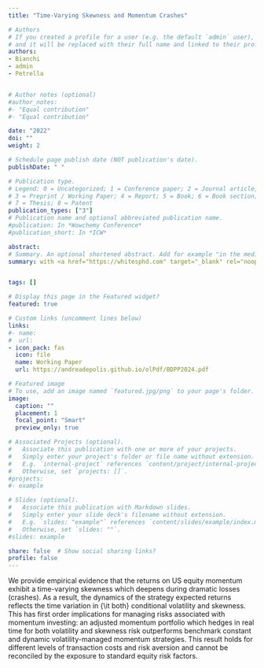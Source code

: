 ```yaml
---
title: "Time-Varying Skewness and Momentum Crashes"

# Authors
# If you created a profile for a user (e.g. the default `admin` user), write the username (folder name) here
# and it will be replaced with their full name and linked to their profile.
authors:
- Bianchi
- admin
- Petrella


# Author notes (optional)
#author_notes:
#- "Equal contribution"
#- "Equal contribution"

date: "2022"
doi: ""
weight: 2

# Schedule page publish date (NOT publication's date).
publishDate: " "

# Publication type.
# Legend: 0 = Uncategorized; 1 = Conference paper; 2 = Journal article;
# 3 = Preprint / Working Paper; 4 = Report; 5 = Book; 6 = Book section;
# 7 = Thesis; 8 = Patent
publication_types: ["3"]
# Publication name and optional abbreviated publication name.
#publication: In *Wowchemy Conference*
#publication_short: In *ICW*

abstract:
# Summary. An optional shortened abstract. Add for example "in the media"
summary: with <a href="https://whitesphd.com" target="_blank" rel="noopener noreferrer"> Daniele Bianchi</a> (Queen Mary) and <a href="https://sites.google.com/a/ivanpetrella.com/www/" target="_blank" rel="noopener noreferrer">Ivan Petrella</a> (Collegio Carlo Alberto). Revision requested at _Review of Asset Pricing Studies_


tags: []

# Display this page in the Featured widget?
featured: true

# Custom links (uncomment lines below)
links:
#- name:
#  url:
- icon_pack: fas
  icon: file
  name: Working Paper
  url: https://andreadepolis.github.io/olPdf/BDPP2024.pdf

# Featured image
# To use, add an image named `featured.jpg/png` to your page's folder.
image:
  caption: ""
  placement: 1
  focal_point: "Smart"
  preview_only: true

# Associated Projects (optional).
#   Associate this publication with one or more of your projects.
#   Simply enter your project's folder or file name without extension.
#   E.g. `internal-project` references `content/project/internal-project/index.md`.
#   Otherwise, set `projects: []`.
#projects:
#- example

# Slides (optional).
#   Associate this publication with Markdown slides.
#   Simply enter your slide deck's filename without extension.
#   E.g. `slides: "example"` references `content/slides/example/index.md`.
#   Otherwise, set `slides: ""`.
#slides: example

share: false  # Show social sharing links?
profile: false
---
```

We provide empirical evidence that the returns on US equity momentum exhibit a time-varying skewness which deepens during dramatic losses (crashes). As a result, the dynamics of the strategy expected returns reflects the time variation in {\it both} conditional volatility and skewness. This has first order implications for managing risks associated with momentum investing: an adjusted momentum portfolio which hedges in real time for both volatility and skewness risk outperforms benchmark constant and dynamic volatility-managed momentum strategies. This result holds for different levels of transaction costs and risk aversion and cannot be reconciled by the exposure to standard equity risk factors.
